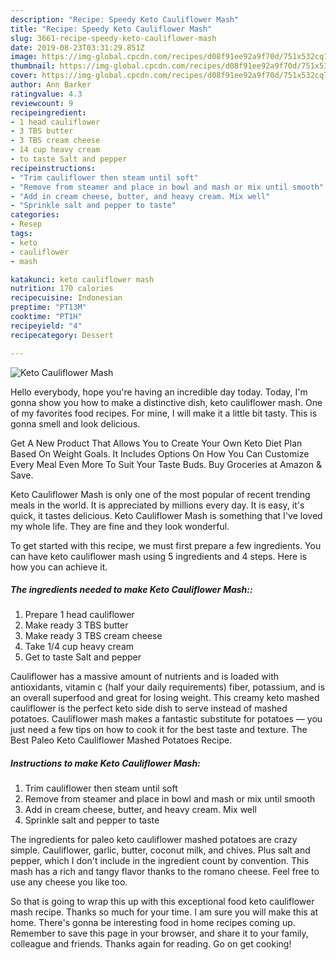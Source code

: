 ```yaml
---
description: "Recipe: Speedy Keto Cauliflower Mash"
title: "Recipe: Speedy Keto Cauliflower Mash"
slug: 3661-recipe-speedy-keto-cauliflower-mash
date: 2019-08-23T03:31:29.851Z
image: https://img-global.cpcdn.com/recipes/d08f91ee92a9f70d/751x532cq70/keto-cauliflower-mash-recipe-main-photo.jpg
thumbnail: https://img-global.cpcdn.com/recipes/d08f91ee92a9f70d/751x532cq70/keto-cauliflower-mash-recipe-main-photo.jpg
cover: https://img-global.cpcdn.com/recipes/d08f91ee92a9f70d/751x532cq70/keto-cauliflower-mash-recipe-main-photo.jpg
author: Ann Barker
ratingvalue: 4.3
reviewcount: 9
recipeingredient:
- 1 head cauliflower
- 3 TBS butter
- 3 TBS cream cheese
- 14 cup heavy cream
- to taste Salt and pepper
recipeinstructions:
- "Trim cauliflower then steam until soft"
- "Remove from steamer and place in bowl and mash or mix until smooth"
- "Add in cream cheese, butter, and heavy cream. Mix well"
- "Sprinkle salt and pepper to taste"
categories:
- Resep
tags:
- keto
- cauliflower
- mash

katakunci: keto cauliflower mash
nutrition: 170 calories
recipecuisine: Indonesian
preptime: "PT13M"
cooktime: "PT1H"
recipeyield: "4"
recipecategory: Dessert

---
```



![Keto Cauliflower Mash](https://img-global.cpcdn.com/recipes/d08f91ee92a9f70d/751x532cq70/keto-cauliflower-mash-recipe-main-photo.jpg)

Hello everybody, hope you're having an incredible day today. Today, I'm gonna show you how to make a distinctive dish, keto cauliflower mash. One of my favorites food recipes. For mine, I will make it a little bit tasty. This is gonna smell and look delicious.

Get A New Product That Allows You to Create Your Own Keto Diet Plan Based On Weight Goals. It Includes Options On How You Can Customize Every Meal Even More To Suit Your Taste Buds. Buy Groceries at Amazon &amp; Save.

Keto Cauliflower Mash is only one of the most popular of recent trending meals in the world. It is appreciated by millions every day. It is easy, it's quick, it tastes delicious. Keto Cauliflower Mash is something that I've loved my whole life. They are fine and they look wonderful.


To get started with this recipe, we must first prepare a few ingredients. You can have keto cauliflower mash using 5 ingredients and 4 steps. Here is how you can achieve it.

##### The ingredients needed to make Keto Cauliflower Mash::

1. Prepare 1 head cauliflower
1. Make ready 3 TBS butter
1. Make ready 3 TBS cream cheese
1. Take 1/4 cup heavy cream
1. Get to taste Salt and pepper


Cauliflower has a massive amount of nutrients and is loaded with antioxidants, vitamin c (half your daily requirements) fiber, potassium, and is an overall superfood and great for losing weight. This creamy keto mashed cauliflower is the perfect keto side dish to serve instead of mashed potatoes. Cauliflower mash makes a fantastic substitute for potatoes — you just need a few tips on how to cook it for the best taste and texture. The Best Paleo Keto Cauliflower Mashed Potatoes Recipe. 

##### Instructions to make Keto Cauliflower Mash:

1. Trim cauliflower then steam until soft
1. Remove from steamer and place in bowl and mash or mix until smooth
1. Add in cream cheese, butter, and heavy cream. Mix well
1. Sprinkle salt and pepper to taste


The ingredients for paleo keto cauliflower mashed potatoes are crazy simple. Cauliflower, garlic, butter, coconut milk, and chives. Plus salt and pepper, which I don&#39;t include in the ingredient count by convention. This mash has a rich and tangy flavor thanks to the romano cheese. Feel free to use any cheese you like too. 

So that is going to wrap this up with this exceptional food keto cauliflower mash recipe. Thanks so much for your time. I am sure you will make this at home. There's gonna be interesting food in home recipes coming up. Remember to save this page in your browser, and share it to your family, colleague and friends. Thanks again for reading. Go on get cooking!
